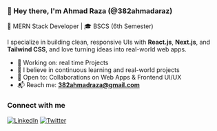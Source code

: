 ### 👋 Hey there, I'm Ahmad Raza (@382ahmadaraz)


🚀 MERN Stack Developer | 🎓 BSCS (6th Semester)  
 
I specialize in building clean, responsive UIs with **React.js**, **Next.js**, and **Tailwind CSS**, and love turning ideas into real-world web apps.

- 🔧 Working on: real time Projects  
- 🌱 I believe in continuous learning and real-world projects
- 🤝 Open to: Collaborations on Web Apps & Frontend UI/UX  
- 📬 Reach me: **382ahmadraza@gmail.com**  
 

### Connect with me
[![LinkedIn](https://img.shields.io/badge/-LinkedIn-blue?style=flat&logo=linkedin)](https://linkedin.com/in/382ahmadraza)
[![Twitter](https://img.shields.io/badge/-Twitter-1DA1F2?style=flat&logo=twitter&logoColor=white)](https://twitter.com/your-handle)


<!---
382ahmadaraz/382ahmadaraz is a ✨ special ✨ repository because its `README.md` (this file) appears on your GitHub profile.
You can click the Preview link to take a look at your changes.
--->
